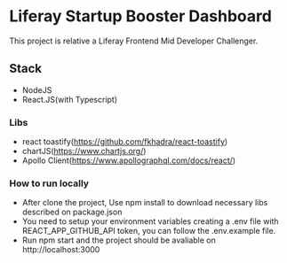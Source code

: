 # Liferay Startup Booster Dashboard

This project is relative a Liferay Frontend Mid Developer Challenger.

## Stack
- NodeJS
- React.JS(with Typescript)

### Libs
- react toastify(https://github.com/fkhadra/react-toastify)
- chartJS(https://www.chartjs.org/)
- Apollo Client(https://www.apollographql.com/docs/react/)

### How to run locally
- After clone the project, Use npm install to download necessary libs described on package.json
- You need to setup your environment variables creating a .env file with REACT_APP_GITHUB_API token, you can follow the .env.example file.
- Run npm start and the project should be avaliable on http://localhost:3000
